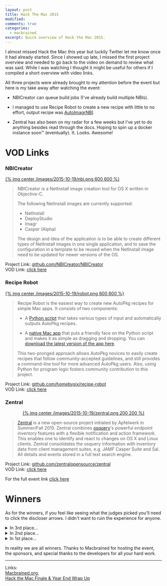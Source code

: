 ```yaml
---
layout: post
title: Hack The Mac 2015
modified:
comments: true
categories: 
  - macbrained
excerpt: Quick overview of Hack the Mac 2015.
---
```


I almost missed Hack the Mac this year but luckily Twitter let me know once it had already started. Since I showed up late, I missed the first project overview and needed to go back to the video on demand to review what was said. While I was watching I thought it might be useful for others if I compiled a short overview with video links.  

All three projects were already brought to my attention before the event but here is my take away after watching the event:

* NBICreator can queue build jobs (I've already build multiple NBIs).

* I managed to use Recipe Robot to create a new recipe with little to no effort, output recipe was [AutoImagrNBI](https://github.com/autopkg/clburlison-recipes/tree/master/AutoImagrNBI).

* Zentral has also been on my radar for a few weeks but I've yet to do anything besides read through the docs. Hoping to spin up a docker instance soon™ (eventually). It. Looks. Awesome!


# VOD Links

### NBICreator

<a href="http://www.ustream.tv/recorded/77932147#to00:09:25">{% img center /images/2015-10-19/nbi.png 600 600 %}</a>

  > NBICreator is a NetInstall image creation tool for OS X written in Objective-C.
  > 
  > The following NetInstall images are currently supported:
  > 
  > * NetInstall
  > * DeployStudio
  > * Imagr
  > * Casper (Alpha)
  > 
  > The design and idea of the application is to be able to create different types of NetInstall images in one single application, and to save the configuration in a template to be reused when the NetInstall image need to be updated for newer versions of the OS.

Project Link: [github.com/NBICreator/NBICreator](https://github.com/NBICreator/NBICreator)  
VOD Link: [click here](http://www.ustream.tv/recorded/77932147#to00:09:25)

### Recipe Robot

<a href="http://www.ustream.tv/recorded/77932147#to00:24:12">{% img center /images/2015-10-19/robot.png 600 600 %}</a>

  > Recipe Robot is the easiest way to create new AutoPkg recipes for simple Mac apps. It consists of two components:
  > 
  > * A [Python script](https://github.com/homebysix/recipe-robot#python-script-usage) that takes various types of input and automatically outputs AutoPkg recipes.
  > 
  > * A [native Mac app](https://github.com/homebysix/recipe-robot#mac-app-usage) that puts a friendly face on the Python script and makes it as simple as dragging and dropping. You can [download the latest version of the app here](https://github.com/homebysix/recipe-robot/releases/latest).
  > 
  > This two-pronged approach allows AutoPkg novices to easily create recipes that follow community-accepted guidelines, and still provides a command-line tool for more advanced AutoPkg users. Also, using Python for program logic fosters community contribution to this project.

Project Link: [github.com/homebysix/recipe-robot](https://github.com/homebysix/recipe-robot)  
VOD Link: [click here](http://www.ustream.tv/recorded/77932147#to00:24:12)

### Zentral

<center>
<a href="http://www.ustream.tv/recorded/77932147#to00:32:45">{% img center /images/2015-10-19/zentral.png 200 200 %}</a>
</center>

  > [Zentral](https://github.com/zentralopensource/zentral) is a new open-source project initiated by Apfelwerk in Summer/Fall 2015. Zentral combines [osquery](https://osquery.io/)'s powerful endpoint inventory features with a flexible notification and action framework. This enables one to identify and react to changes on OS X and Linux clients. Zentral consolidates the osquery information with inventory data from client management suites, e.g. JAMF Casper Suite and Sal. All details and events stored in a full text search engine.

Project Link: [github.com/zentralopensource/zentral](https://github.com/zentralopensource/zentral)  
VOD Link: [click here](http://www.ustream.tv/recorded/77932147#to00:32:45)


For the full event link [click here](http://www.ustream.tv/recorded/77932147)

# Winners

As for the winners, if you feel like seeing what the judges picked you'll need to click the discloser arrows. I didn't want to ruin the experience for anyone.

<article>

<details>
  <summary>In 3rd place...</summary>
  <p>Zentral</p>
</details>
<details>
  <summary>In 2nd place...</summary>
  <p>NBICreator</p>
</details>
<details>
  <summary>In 1st place...</summary>
  <p>Recipe Robot</p>
</details>


</article>


In reality we are all winners. Thanks to Macbrained for hosting the event, the sponsors, and special thanks to the developers for all your hard work.

---

Links:  
[Macbrained.org](http://macbrained.org/),  
[Hack the Mac Finale & Year End Wrap Up](http://macbrained.org/event/hack-the-mac-finale-year-end-wrap-up/)